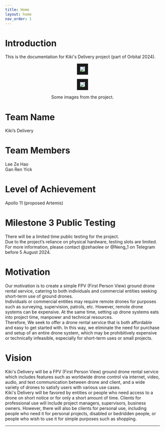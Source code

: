 ```yaml
---
title: Home
layout: home
nav_order: 1
---
```


# Introduction
This is the documentation for Kiki's Delivery project (part of Orbital 2024).  
  
<p align="center">
<img src="https://github.com/user-attachments/assets/bd7bf045-a402-40a0-a17a-096ea8285c5f" border="10"/>  
</p>
<p align="center">
<img src="https://github.com/LeeZeHao/Kiki_Delivery_Docs/assets/46279960/c2f61b30-4e17-48de-a977-1f0bf137aabe" border="10"/>  
</p>
<p align="center">
Some images from the project.
</p>

# Team Name
Kiki’s Delivery

# Team Members
Lee Ze Hao  
Gan Ren Yick

# Level of Achievement
Apollo 11 (proposed Artemis)  
  
# Milestone 3 Public Testing
There will be a limited time public testing for the project.  
Due to the project’s reliance on physical hardware, testing slots are limited.   
For more information, please contact @zehaolee or @Neng_1 on Telegram before 5 August 2024.
  
  
# Motivation
Our motivation is to create a simple FPV (First Person View) ground drone rental service, catering to both individuals and commercial entities seeking short-term use of ground drones.  
Individuals or commercial entities may require remote drones for purposes such as surveying, supervision, patrols, etc.  However, remote drone systems can be expensive. At the same time, setting up drone systems eats into project time, manpower and technical resources.  
Therefore, We seek to offer a drone rental service that is both affordable and easy to get started with. In this way, we eliminate the need for purchase and setup of an entire drone system, which may be prohibitively expensive or technically infeasible, especially for short-term uses or small projects.

# Vision
Kiki's Delivery will be a FPV (First Person View) ground drone rental service which includes features such as worldwide drone control via internet, video, audio, and text communication between drone and client, and a wide variety of drones to satisfy users with various use cases.  
Kiki's Delivery will be favored by entities or people who need access to a drone on short notice or for only a short amount of time. Clients for professional use will include project managers, supervisors, business owners. However, there will also be clients for personal use, including people who need it for personal projects, disabled or bedridden people, or people who wish to use it for simple purposes such as shopping.

----

[Just the Docs]: https://just-the-docs.github.io/just-the-docs/
[GitHub Pages]: https://docs.github.com/en/pages
[README]: https://github.com/just-the-docs/just-the-docs-template/blob/main/README.md
[Jekyll]: https://jekyllrb.com
[GitHub Pages / Actions workflow]: https://github.blog/changelog/2022-07-27-github-pages-custom-github-actions-workflows-beta/
[use this template]: https://github.com/just-the-docs/just-the-docs-template/generate
